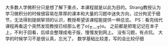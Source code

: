 大多数人学微积分只是想了解下重点，本课程就是以此为目的。Strang教授认为学习微积分的时候很容易在厚厚的课本和大量的习题中迷失方向，过分拘泥于细节，无法得到提纲挈领的认识，教授希望该课程能提供一种总览。
PS：看完线代课程再看这个突然发现教授已经那么老了o(╥﹏╥)o。
之前都是把笔记记在本子上，不利于回看，后续会整理成电子版，慢慢发到网上。
没有习题，有点坑。
大学的时候学习不是很认真，忘光了。
数学基础比较差，写的会比较仔细